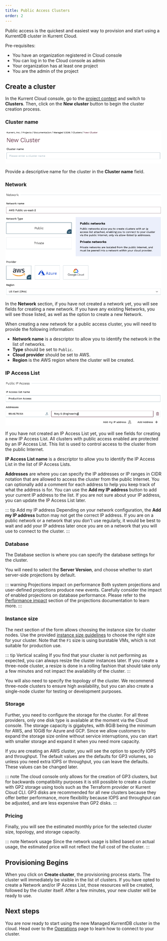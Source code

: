 ```yaml
---
title: Public Access Clusters
order: 2
---
```


Public access is the quickest and easiest way to provision and start using a KurrentDB cluster in Kurrent Cloud.

Pre-requisites:
- You have an organization registered in Cloud console
- You can log in to the Cloud console as admin
- Your organization has at least one project
- You are the admin of the project

## Create a cluster

In the Kurrent Cloud console, go to the [project context](../introduction.md#projects) and switch to **Clusters**. Then, click on the **New cluster** button to begin the cluster creation process.

### Cluster name

![Cluster name](./images/new-cluster-name.png)

Provide a descriptive name for the cluster in the **Cluster name** field.

### Network

![Create a network](./images/public/cluster-new-public-access-network.png)

In the **Network** section, if you have not created a network yet, you will see fields for creating a new network. If you have any existing Networks, you will see those listed, as well as the option to create a new Network.

When creating a new network for a public access cluster, you will need to provide the following information:

- **Network name** is a descriptor to allow you to identify the network in the list of networks.
- **Type** should be set to `Public`.
- **Cloud provider** should be set to AWS.
- **Region** is the AWS region where the cluster will be created.

### IP Access List

![Create an IP Access List](./images/public/cluster-new-public-access-ip-access-list.png)

If you have not created an IP Access List yet, you will see fields for creating a new IP Access List. All clusters with public access enabled are protected by an IP Access List. This list is used to control access to the cluster from the public Internet.

**IP Access List name** is a descriptor to allow you to identify the IP Access List in the list of IP Access Lists.

**Addresses** are where you can specify the IP addresses or IP ranges in CIDR notation that are allowed to access the cluster from the public Internet. You can optionally add a comment for each address to help you keep track of what the address is for. You can use the **Add my IP address** button to add your current IP address to the list. If you are not sure about your IP address, you can update the IP Access List later.

::: tip Add my IP address
Depending on your network configuration, the **Add my IP address** button may not get the correct IP address. If you are on a public network or a network that you don't use regularly, it would be best to wait and add your IP address later once you are on a network that you will use to connect to the cluster.
:::

### Database

The Database section is where you can specify the database settings for the cluster.

You will need to select the **Server Version**, and choose whether to start server-side projections by default.

::: warning Projections impact on performance
Both system projections and user-defined projections produce new events. Carefully consider the impact of enabled projections on database performance. Please refer to the [Performance impact](@server/features/projections/README.md#performance-impact) section of the projections documentation to learn more.
:::

### Instance size

The next section of the form allows choosing the instance size for cluster nodes. Use the provided [instance size guidelines](../ops/sizing.md) to choose the right size for your cluster. Note that the `F1` size is using burstable VMs, which is not suitable for production use.

::: tip Vertical scaling
If you find that your cluster is not performing as expected, you can always resize the cluster instances later. If you create a three-node cluster, a resize is done in a rolling fashion that should take only a few minutes and not impact the availability of the cluster.
:::

You will also need to specify the topology of the cluster. We recommend three-node clusters to ensure high availability, but you can also create a single-node cluster for testing or development purposes.

### Storage

Further, you need to configure the storage for the cluster. For all three providers, only one disk type is available at the moment via the Cloud console. The storage capacity is gigabytes, with 8GiB being the minimum for AWS, and 10GiB for Azure and GCP. Since we allow customers to expand the storage size online without service interruptions, you can start with smaller storage and expand it when you need more capacity.

If you are creating an AWS cluster, you will see the option to specify IOPS and throughput. The default values are the defaults for GP3 volumes, so unless you need extra IOPS or throughput, you can leave the defaults. These values can be changed later.

::: note
The cloud console only allows for the creation of GP3 clusters, but for backwards compatibility purposes it is still possible to create a cluster with GP2 storage using tools such as the Terraform provider or Kurrent Cloud CLI. GP3 disks are recommended for all new clusters because they offer better performance, more flexibility because IOPS and throughput can be adjusted, and are less expensive than GP2 disks.
:::

### Pricing

Finally, you will see the estimated monthly price for the selected cluster size, topology, and storage capacity.

::: note Network usage
Since the network usage is billed based on actual usage, the estimated price will not reflect the full cost of the cluster.
:::

## Provisioning Begins

When you click on **Create cluster**, the provisioning process starts. The cluster will immediately be visible in the list of clusters. If you have opted to create a Network and/or IP Access List, those resources will be created, followed by the cluster itself. After a few minutes, your new cluster will be ready to use.

## Next steps

You are now ready to start using the new Managed KurrentDB cluster in the cloud. Head over to the [Operations](../ops/README.md#connecting-to-a-cluster) page to learn how to connect to your cluster.